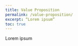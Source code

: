 ```yaml
---
title: Value Proposition
permalink: /value-proposition/
excerpt: “Lorem ipsum”
toc: true
---
```


Lorem ipsum